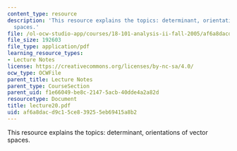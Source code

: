 ```yaml
---
content_type: resource
description: 'This resource explains the topics: determinant, orientations of vector
  spaces.'
file: /ol-ocw-studio-app/courses/18-101-analysis-ii-fall-2005/af6a8dacd9c15ce839255eb69415a8b2_lecture20.pdf
file_size: 192603
file_type: application/pdf
learning_resource_types:
- Lecture Notes
license: https://creativecommons.org/licenses/by-nc-sa/4.0/
ocw_type: OCWFile
parent_title: Lecture Notes
parent_type: CourseSection
parent_uid: f1e66049-be8c-2147-5acb-40dde4a2a82d
resourcetype: Document
title: lecture20.pdf
uid: af6a8dac-d9c1-5ce8-3925-5eb69415a8b2
---
```

This resource explains the topics: determinant, orientations of vector spaces.